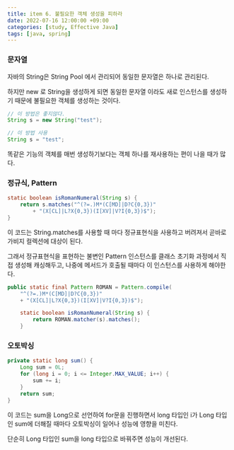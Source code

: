 ```yaml
---
title: item 6. 불필요한 객체 생성을 피하라
date: 2022-07-16 12:00:00 +09:00
categories: [study, Effective Java]
tags: [java, spring]     
---
```


### 문자열

자바의 String은 String Pool 에서 관리되어 동일한 문자열은 하나로 관리된다.

하지만 new 로 String을 생성하게 되면 동일한 문자열 이라도 새로 인스턴스를 생성하기 때문에 불필요한 객체를 생성하는 것이다.

```java
// 이 방법은 좋지않다.
String s = new String("test");

// 이 방법 사용
String s = "test";
```

똑같은 기능의 객체를 매번 생성하기보다는 객체 하나를 재사용하는 편이 나을 때가 많다.

### 정규식, Pattern

```java
static boolean isRomanNumeral(String s) {
    return s.matches("^(?=.)M*(C[MD]|D?C{0,3})"
        + "(X[CL]|L?X{0,3})(I[XV]|V?I{0,3})$");	
}
```

이 코드는 String.matches를 사용할 때 마다 정규표현식을 사용하고 버려져서 곧바로 가비지 컬렉션에 대상이 된다.

그래서 정규표현식을 표현하는 불변인 Pattern 인스턴스를 클래스 초기화 과정에서 직접 생성해 캐싱해두고, 나중에 메서드가 호출될 때마다 이 인스턴스를 사용하게 해야한다.

```java
public static final Pattern ROMAN = Pattern.compile(
	"^(?=.)M*(C[MD]|D?C{0,3})"
	+ "(X[CL]|L?X{0,3})(I[XV]|V?I{0,3})$");

    static boolean isRomanNumeral(String s) {
		return ROMAN.matcher(s).matches();
    }
```

### 오토박싱

```java
private static long sum() {
	Long sum = 0L;
	for (long i = 0; i <= Integer.MAX_VALUE; i++) {
		sum += i;
    }
	return sum;
}
```

이 코드는 sum을 Long으로 선언하여 for문을 진행하면서 long 타입인 i가 Long 타입인 sum에 더해질 때마다 오토박싱이 일어나 성능에 영향을 미친다.

단순히 Long 타입인 sum을 long 타입으로 바꿔주면 성능이 개선된다.

